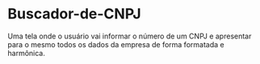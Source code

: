 # Buscador-de-CNPJ
Uma tela onde o usuário vai informar o número de um CNPJ e apresentar para o mesmo todos os dados da empresa de forma formatada e harmônica.
